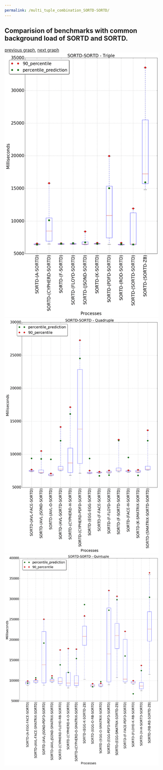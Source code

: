 ```yaml
---
permalink: /multi_tuple_combination_SORTD-SORTD/
---
```



## Comparision of benchmarks with common background load of SORTD and SORTD.

[previous graph](../multi_tuple_combination_SORTD-SMATRIX/), [next graph](../multi_tuple_combination_SORTD-ZB/)
![graph figure](./images/triple/SORTD/SORTD-SORTD_box.png)![graph figure](./images/quadruple/SORTD/SORTD-SORTD_box.png)![graph figure](./images/quintuple/SORTD/SORTD-SORTD_box.png)